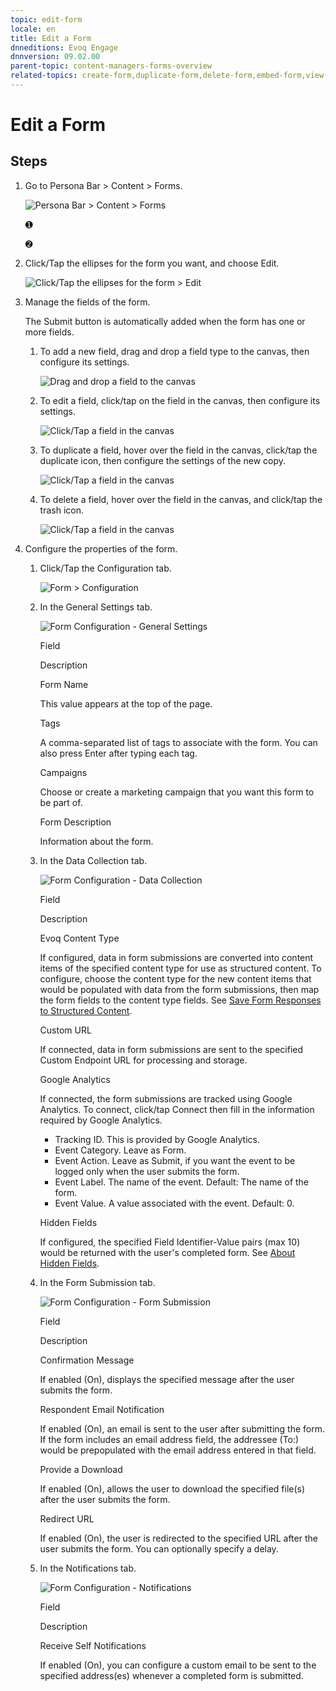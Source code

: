 ```yaml
---
topic: edit-form
locale: en
title: Edit a Form
dnneditions: Evoq Engage
dnnversion: 09.02.00
parent-topic: content-managers-forms-overview
related-topics: create-form,duplicate-form,delete-form,embed-form,view-form-responses,content-fields-versus-form-fields,about-hidden-fields,save-form-responses-to-structured-content
---
```


# Edit a Form

## Steps

1.  Go to Persona Bar \> Content \> Forms.
    
    ![Persona Bar > Content > Forms](/images/scr-pbar-cmg-Content-E91.png)
    
    ➊
    
    ➋
    
2.  Click/Tap the ellipses for the form you want, and choose Edit.
    
      
    
    ![Click/Tap the ellipses for the form > Edit](/images/scr-Forms-List-ellipsesmenu-Edit.png)
    
      
    
3.  Manage the fields of the form.
    
    The Submit button is automatically added when the form has one or more fields.
    
    1.  To add a new field, drag and drop a field type to the canvas, then configure its settings.
        
          
        
        ![Drag and drop a field to the canvas](/images/scr-FormField-Add.png)
        
          
        
    2.  To edit a field, click/tap on the field in the canvas, then configure its settings.
        
          
        
        ![Click/Tap a field in the canvas](/images/scr-FormField-Edit.png)
        
          
        
    3.  To duplicate a field, hover over the field in the canvas, click/tap the duplicate icon, then configure the settings of the new copy.
        
          
        
        ![Click/Tap a field in the canvas](/images/scr-FormField-Hover-Dup.png)
        
          
        
    4.  To delete a field, hover over the field in the canvas, and click/tap the trash icon.
        
          
        
        ![Click/Tap a field in the canvas](/images/scr-FormField-Hover-Del.png)
        
          
        
4.  Configure the properties of the form.
    1.  Click/Tap the Configuration tab.
        
          
        
        ![Form > Configuration](/images/scr-Form-ConfigurationTab.png)
        
          
        
    2.  In the General Settings tab.
        
        ![Form Configuration - General Settings](/images/scr-Form-Config-GeneralSettings.png)
        
        Field
        
        Description
        
        Form Name
        
        This value appears at the top of the page.
        
        Tags
        
        A comma-separated list of tags to associate with the form. You can also press Enter after typing each tag.
        
        Campaigns
        
        Choose or create a marketing campaign that you want this form to be part of.
        
        Form Description
        
        Information about the form.
        
    3.  In the Data Collection tab.
        
        ![Form Configuration - Data Collection](/images/scr-Form-Config-DataCollection.png)
        
        Field
        
        Description
        
        Evoq Content Type
        
        If configured, data in form submissions are converted into content items of the specified content type for use as structured content. To configure, choose the content type for the new content items that would be populated with data from the form submissions, then map the form fields to the content type fields. See [Save Form Responses to Structured Content](save-form-responses-to-structured-content).
        
        Custom URL
        
        If connected, data in form submissions are sent to the specified Custom Endpoint URL for processing and storage.
        
        Google Analytics
        
        If connected, the form submissions are tracked using Google Analytics. To connect, click/tap Connect then fill in the information required by Google Analytics.
        
        *   Tracking ID. This is provided by Google Analytics.
        *   Event Category. Leave as Form.
        *   Event Action. Leave as Submit, if you want the event to be logged only when the user submits the form.
        *   Event Label. The name of the event. Default: The name of the form.
        *   Event Value. A value associated with the event. Default: 0.
        
        Hidden Fields
        
        If configured, the specified Field Identifier-Value pairs (max 10) would be returned with the user's completed form. See [About Hidden Fields](about-hidden-fields).
        
    4.  In the Form Submission tab.
        
        ![Form Configuration - Form Submission](/images/scr-Form-Config-FormSubmission.png)
        
        Field
        
        Description
        
        Confirmation Message
        
        If enabled (On), displays the specified message after the user submits the form.
        
        Respondent Email Notification
        
        If enabled (On), an email is sent to the user after submitting the form. If the form includes an email address field, the addressee (To:) would be prepopulated with the email address entered in that field.
        
        Provide a Download
        
        If enabled (On), allows the user to download the specified file(s) after the user submits the form.
        
        Redirect URL
        
        If enabled (On), the user is redirected to the specified URL after the user submits the form. You can optionally specify a delay.
        
    5.  In the Notifications tab.
        
        ![Form Configuration - Notifications](/images/scr-Form-Config-Notifications.png)
        
        Field
        
        Description
        
        Receive Self Notifications
        
        If enabled (On), you can configure a custom email to be sent to the specified address(es) whenever a completed form is submitted.